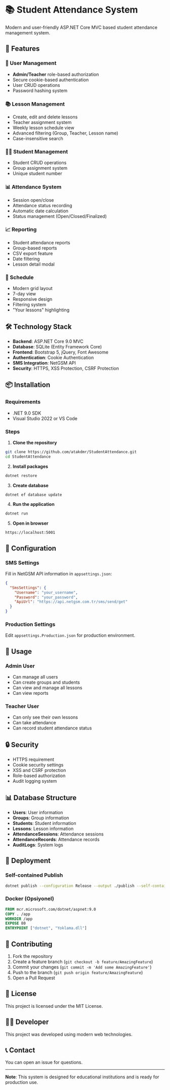 # 📚 Student Attendance System

Modern and user-friendly ASP.NET Core MVC based student attendance management system.

## 🚀 Features

### 👥 User Management
- **Admin/Teacher** role-based authorization
- Secure cookie-based authentication
- User CRUD operations
- Password hashing system

### 📚 Lesson Management
- Create, edit and delete lessons
- Teacher assignment system
- Weekly lesson schedule view
- Advanced filtering (Group, Teacher, Lesson name)
- Case-insensitive search

### 👨‍🎓 Student Management
- Student CRUD operations
- Group assignment system
- Unique student number

### 📊 Attendance System
- Session open/close
- Attendance status recording
- Automatic date calculation
- Status management (Open/Closed/Finalized)

### 📈 Reporting
- Student attendance reports
- Group-based reports
- CSV export feature
- Date filtering
- Lesson detail modal

### 📅 Schedule
- Modern grid layout
- 7-day view
- Responsive design
- Filtering system
- "Your lessons" highlighting

## 🛠️ Technology Stack

- **Backend**: ASP.NET Core 9.0 MVC
- **Database**: SQLite (Entity Framework Core)
- **Frontend**: Bootstrap 5, jQuery, Font Awesome
- **Authentication**: Cookie Authentication
- **SMS Integration**: NetGSM API
- **Security**: HTTPS, XSS Protection, CSRF Protection

## 📦 Installation

### Requirements
- .NET 9.0 SDK
- Visual Studio 2022 or VS Code

### Steps

1. **Clone the repository**
```bash
git clone https://github.com/atakdmr/StudentAttendance.git
cd StudentAttendance
```

2. **Install packages**
```bash
dotnet restore
```

3. **Create database**
```bash
dotnet ef database update
```

4. **Run the application**
```bash
dotnet run
```

5. **Open in browser**
```
https://localhost:5001
```

## 🔧 Configuration

### SMS Settings
Fill in NetGSM API information in `appsettings.json`:

```json
{
  "SmsSettings": {
    "Username": "your_username",
    "Password": "your_password",
    "ApiUrl": "https://api.netgsm.com.tr/sms/send/get"
  }
}
```

### Production Settings
Edit `appsettings.Production.json` for production environment.

## 📱 Usage

### Admin User
- Can manage all users
- Can create groups and students
- Can view and manage all lessons
- Can view reports

### Teacher User
- Can only see their own lessons
- Can take attendance
- Can record student attendance status

## 🔒 Security

- HTTPS requirement
- Cookie security settings
- XSS and CSRF protection
- Role-based authorization
- Audit logging system

## 📊 Database Structure

- **Users**: User information
- **Groups**: Group information
- **Students**: Student information
- **Lessons**: Lesson information
- **AttendanceSessions**: Attendance sessions
- **AttendanceRecords**: Attendance records
- **AuditLogs**: System logs

## 🚀 Deployment

### Self-contained Publish
```bash
dotnet publish --configuration Release --output ./publish --self-contained true --runtime win-x64
```

### Docker (Opsiyonel)
```dockerfile
FROM mcr.microsoft.com/dotnet/aspnet:9.0
COPY . /app
WORKDIR /app
EXPOSE 80
ENTRYPOINT ["dotnet", "Yoklama.dll"]
```

## 🤝 Contributing

1. Fork the repository
2. Create a feature branch (`git checkout -b feature/AmazingFeature`)
3. Commit your changes (`git commit -m 'Add some AmazingFeature'`)
4. Push to the branch (`git push origin feature/AmazingFeature`)
5. Open a Pull Request

## 📄 License

This project is licensed under the MIT License.

## 👨‍💻 Developer

This project was developed using modern web technologies.

## 📞 Contact

You can open an issue for questions.

---

**Note**: This system is designed for educational institutions and is ready for production use.
